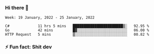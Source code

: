 ### Hi there 👋
<!--START_SECTION:waka-->
```text
Week: 19 January, 2022 - 25 January, 2022

C#             11 hrs 5 mins   ███████████████████████▒░   92.95 % 
Go             42 mins         █▓░░░░░░░░░░░░░░░░░░░░░░░   06.00 % 
HTTP Request   5 mins          ▒░░░░░░░░░░░░░░░░░░░░░░░░   00.82 % 
```
<!--END_SECTION:waka-->
<!--
**TG4LAaron/TG4LAaron** is a ✨ _special_ ✨ repository because its `README.md` (this file) appears on your GitHub profile.

Here are some ideas to get you started:

- 🔭 I’m currently working on ...
- 🌱 I’m currently learning ...
- 👯 I’m looking to collaborate on ...
- 🤔 I’m looking for help with ...
- 💬 Ask me about ...
- 📫 How to reach me: ...
- 😄 Pronouns: ...
- ⚡ Fun fact: ...
-->
### ⚡ Fun fact: Shit dev
